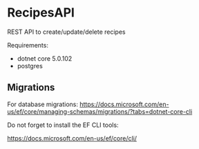 # RecipesAPI

REST API to create/update/delete recipes

Requirements:
* dotnet core 5.0.102
* postgres

## Migrations
For database migrations: https://docs.microsoft.com/en-us/ef/core/managing-schemas/migrations/?tabs=dotnet-core-cli

Do not forget to install the EF CLI tools:

https://docs.microsoft.com/en-us/ef/core/cli/

